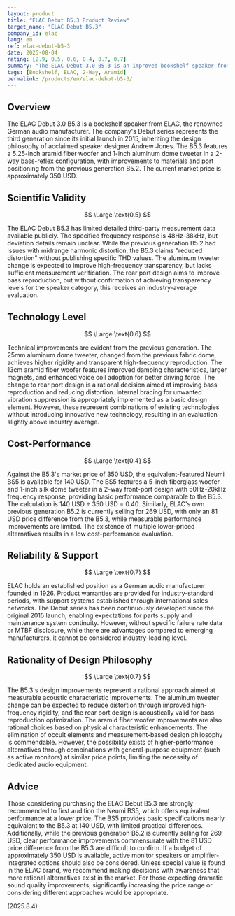 ```yaml
---
layout: product
title: "ELAC Debut B5.3 Product Review"
target_name: "ELAC Debut B5.3"
company_id: elac
lang: en
ref: elac-debut-b5-3
date: 2025-08-04
rating: [2.9, 0.5, 0.6, 0.4, 0.7, 0.7]
summary: "The ELAC Debut 3.0 B5.3 is an improved bookshelf speaker from the previous generation, but faces cost-performance challenges with equivalent functionality available at lower prices"
tags: [Bookshelf, ELAC, 2-Way, Aramid]
permalink: /products/en/elac-debut-b5-3/
---
```


## Overview

The ELAC Debut 3.0 B5.3 is a bookshelf speaker from ELAC, the renowned German audio manufacturer. The company's Debut series represents the third generation since its initial launch in 2015, inheriting the design philosophy of acclaimed speaker designer Andrew Jones. The B5.3 features a 5.25-inch aramid fiber woofer and 1-inch aluminum dome tweeter in a 2-way bass-reflex configuration, with improvements to materials and port positioning from the previous generation B5.2. The current market price is approximately 350 USD.

## Scientific Validity

$$ \Large \text{0.5} $$

The ELAC Debut B5.3 has limited detailed third-party measurement data available publicly. The specified frequency response is 48Hz-38kHz, but deviation details remain unclear. While the previous generation B5.2 had issues with midrange harmonic distortion, the B5.3 claims "reduced distortion" without publishing specific THD values. The aluminum tweeter change is expected to improve high-frequency transparency, but lacks sufficient measurement verification. The rear port design aims to improve bass reproduction, but without confirmation of achieving transparency levels for the speaker category, this receives an industry-average evaluation.

## Technology Level

$$ \Large \text{0.6} $$

Technical improvements are evident from the previous generation. The 25mm aluminum dome tweeter, changed from the previous fabric dome, achieves higher rigidity and transparent high-frequency reproduction. The 13cm aramid fiber woofer features improved damping characteristics, larger magnets, and enhanced voice coil adoption for better driving force. The change to rear port design is a rational decision aimed at improving bass reproduction and reducing distortion. Internal bracing for unwanted vibration suppression is appropriately implemented as a basic design element. However, these represent combinations of existing technologies without introducing innovative new technology, resulting in an evaluation slightly above industry average.

## Cost-Performance

$$ \Large \text{0.4} $$

Against the B5.3's market price of 350 USD, the equivalent-featured Neumi BS5 is available for 140 USD. The BS5 features a 5-inch fiberglass woofer and 1-inch silk dome tweeter in a 2-way front-port design with 50Hz-20kHz frequency response, providing basic performance comparable to the B5.3. The calculation is 140 USD ÷ 350 USD = 0.40. Similarly, ELAC's own previous generation B5.2 is currently selling for 269 USD, with only an 81 USD price difference from the B5.3, while measurable performance improvements are limited. The existence of multiple lower-priced alternatives results in a low cost-performance evaluation.

## Reliability & Support

$$ \Large \text{0.7} $$

ELAC holds an established position as a German audio manufacturer founded in 1926. Product warranties are provided for industry-standard periods, with support systems established through international sales networks. The Debut series has been continuously developed since the original 2015 launch, enabling expectations for parts supply and maintenance system continuity. However, without specific failure rate data or MTBF disclosure, while there are advantages compared to emerging manufacturers, it cannot be considered industry-leading level.

## Rationality of Design Philosophy

$$ \Large \text{0.7} $$

The B5.3's design improvements represent a rational approach aimed at measurable acoustic characteristic improvements. The aluminum tweeter change can be expected to reduce distortion through improved high-frequency rigidity, and the rear port design is acoustically valid for bass reproduction optimization. The aramid fiber woofer improvements are also rational choices based on physical characteristic enhancements. The elimination of occult elements and measurement-based design philosophy is commendable. However, the possibility exists of higher-performance alternatives through combinations with general-purpose equipment (such as active monitors) at similar price points, limiting the necessity of dedicated audio equipment.

## Advice

Those considering purchasing the ELAC Debut B5.3 are strongly recommended to first audition the Neumi BS5, which offers equivalent performance at a lower price. The BS5 provides basic specifications nearly equivalent to the B5.3 at 140 USD, with limited practical differences. Additionally, while the previous generation B5.2 is currently selling for 269 USD, clear performance improvements commensurate with the 81 USD price difference from the B5.3 are difficult to confirm. If a budget of approximately 350 USD is available, active monitor speakers or amplifier-integrated options should also be considered. Unless special value is found in the ELAC brand, we recommend making decisions with awareness that more rational alternatives exist in the market. For those expecting dramatic sound quality improvements, significantly increasing the price range or considering different approaches would be appropriate.

(2025.8.4)
